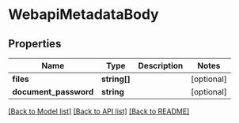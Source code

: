 # WebapiMetadataBody

## Properties
Name | Type | Description | Notes
------------ | ------------- | ------------- | -------------
**files** | **string[]** |  | [optional] 
**document_password** | **string** |  | [optional] 

[[Back to Model list]](../../README.md#documentation-for-models) [[Back to API list]](../../README.md#documentation-for-api-endpoints) [[Back to README]](../../README.md)

